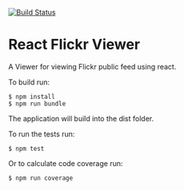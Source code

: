 [![Build Status](https://travis-ci.org/elliotstokes/react-flickr-viewer.png?branch=master)](https://travis-ci.org/elliotstokes/react-flickr-viewer) 

React Flickr Viewer
====================

A Viewer for viewing Flickr public feed using react.

To build run:

    $ npm install
    $ npm run bundle

The application will build into the dist folder.

To run the tests run:
		
    $ npm test

Or to calculate code coverage run:
    
    $ npm run coverage